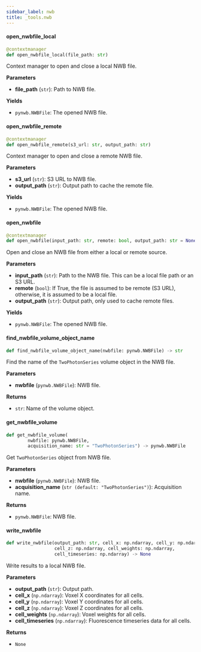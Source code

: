 ```yaml
---
sidebar_label: nwb
title: _tools.nwb
---
```


#### open\_nwbfile\_local

```python
@contextmanager
def open_nwbfile_local(file_path: str)
```

Context manager to open and close a local NWB file.

**Parameters**

* **file_path** (`str`): Path to NWB file.

**Yields**

* `pynwb.NWBFile`: The opened NWB file.

#### open\_nwbfile\_remote

```python
@contextmanager
def open_nwbfile_remote(s3_url: str, output_path: str)
```

Context manager to open and close a remote NWB file.

**Parameters**

* **s3_url** (`str`): S3 URL to NWB file.
* **output_path** (`str`): Output path to cache the remote file.

**Yields**

* `pynwb.NWBFile`: The opened NWB file.

#### open\_nwbfile

```python
@contextmanager
def open_nwbfile(input_path: str, remote: bool, output_path: str = None)
```

Open and close an NWB file from either a local or remote source.

**Parameters**

* **input_path** (`str`): Path to the NWB file. This can be a local file path or an S3 URL.
* **remote** (`bool`): If True, the file is assumed to be remote (S3 URL), otherwise, it is assumed to be a local file.
* **output_path** (`str`): Output path, only used to cache remote files.

**Yields**

* `pynwb.NWBFile`: The opened NWB file.

#### find\_nwbfile\_volume\_object\_name

```python
def find_nwbfile_volume_object_name(nwbfile: pynwb.NWBFile) -> str
```

Find the name of the `TwoPhotonSeries` volume object in the NWB file.

**Parameters**

* **nwbfile** (`pynwb.NWBFile`): NWB file.

**Returns**

* `str`: Name of the volume object.

#### get\_nwbfile\_volume

```python
def get_nwbfile_volume(
        nwbfile: pynwb.NWBFile,
        acquisition_name: str = "TwoPhotonSeries") -> pynwb.NWBFile
```

Get `TwoPhotonSeries` object from NWB file.

**Parameters**

* **nwbfile** (`pynwb.NWBFile`): NWB file.
* **acquisition_name** (`str (default: "TwoPhotonSeries")`): Acquisition name.

**Returns**

* `pynwb.NWBFile`: NWB file.

#### write\_nwbfile

```python
def write_nwbfile(output_path: str, cell_x: np.ndarray, cell_y: np.ndarray,
                  cell_z: np.ndarray, cell_weights: np.ndarray,
                  cell_timeseries: np.ndarray) -> None
```

Write results to a local NWB file.

**Parameters**

* **output_path** (`str`): Output path.
* **cell_x** (`np.ndarray`): Voxel X coordinates for all cells.
* **cell_y** (`np.ndarray`): Voxel Y coordinates for all cells.
* **cell_z** (`np.ndarray`): Voxel Z coordinates for all cells.
* **cell_weights** (`np.ndarray`): Voxel weights for all cells.
* **cell_timeseries** (`np.ndarray`): Fluorescence timeseries data for all cells.

**Returns**

* `None`

